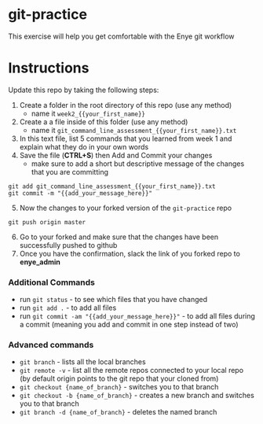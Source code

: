 # git-practice
This exercise will help you get comfortable with the Enye git workflow

# Instructions
Update this repo by taking the following steps:
  1. Create a folder in the root directory of this repo (use any method)
      - name it `week2_{{your_first_name}}`
  2. Create a a file inside of this folder (use any method)
      - name it `git_command_line_assessment_{{your_first_name}}.txt`
  3. In this text file, list 5 commands that you learned from week 1 and explain what they do in your own words
  4. Save the file (__CTRL+S__) then Add and Commit your changes
      - make sure to add a short but descriptive message of the changes that you are committing
  ```
  git add git_command_line_assessment_{{your_first_name}}.txt
  git commit -m "{{add_your_message_here}}"
  ```
  5. Now the changes to your forked version of the `git-practice` repo
  ```
  git push origin master
  ```
  6. Go to your forked and make sure that the changes have been successfully pushed to github
  7. Once you have the confirmation, slack the link of you forked repo to __enye_admin__


### Additional Commands
  * run `git status` - to see which files that you have changed
  * run `git add .` - to add all files
  * run `git commit -am "{{add_your_message_here}}"` - to add all files during a commit (meaning you add and commit in one step instead of two)

### Advanced commands
  * `git branch` - lists all the local branches
  * `git remote -v` - list all the remote repos connected to your local repo (by default origin points to the git repo that your cloned from)
  * `git checkout {name_of_branch}` - switches you to that branch
  * `git checkout -b {name_of_branch}` - creates a new branch and switches you to that branch
  * `git branch -d {name_of_branch}` - deletes the named branch
